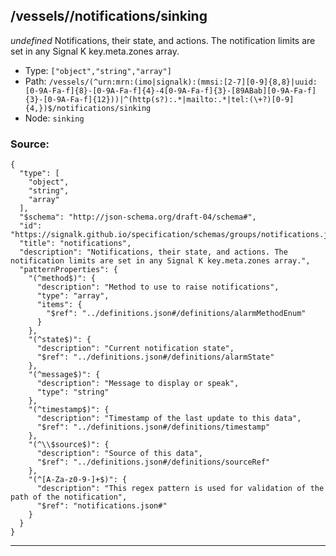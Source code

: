 ## /vessels/<RegExp>/notifications/sinking

*undefined*
Notifications, their state, and actions. The notification limits are set in any Signal K key.meta.zones array.

* Type: `["object","string","array"]`
* Path: `/vessels/(^urn:mrn:(imo|signalk):(mmsi:[2-7][0-9]{8,8}|uuid:[0-9A-Fa-f]{8}-[0-9A-Fa-f]{4}-4[0-9A-Fa-f]{3}-[89ABab][0-9A-Fa-f]{3}-[0-9A-Fa-f]{12}))|^(http(s?):.*|mailto:.*|tel:(\+?)[0-9]{4,})$/notifications/sinking`
* Node: `sinking`

### Source:
```
{
  "type": [
    "object",
    "string",
    "array"
  ],
  "$schema": "http://json-schema.org/draft-04/schema#",
  "id": "https://signalk.github.io/specification/schemas/groups/notifications.json#",
  "title": "notifications",
  "description": "Notifications, their state, and actions. The notification limits are set in any Signal K key.meta.zones array.",
  "patternProperties": {
    "(^method$)": {
      "description": "Method to use to raise notifications",
      "type": "array",
      "items": {
        "$ref": "../definitions.json#/definitions/alarmMethodEnum"
      }
    },
    "(^state$)": {
      "description": "Current notification state",
      "$ref": "../definitions.json#/definitions/alarmState"
    },
    "(^message$)": {
      "description": "Message to display or speak",
      "type": "string"
    },
    "(^timestamp$)": {
      "description": "Timestamp of the last update to this data",
      "$ref": "../definitions.json#/definitions/timestamp"
    },
    "(^\\$source$)": {
      "description": "Source of this data",
      "$ref": "../definitions.json#/definitions/sourceRef"
    },
    "(^[A-Za-z0-9-]+$)": {
      "description": "This regex pattern is used for validation of the path of the notification",
      "$ref": "notifications.json#"
    }
  }
}
```

---
